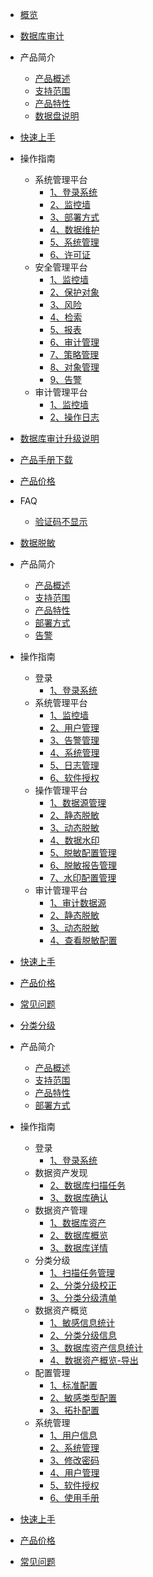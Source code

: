 
* [概览](/udas/README)
* [数据库审计](/udas/README)
 * 产品简介
     * [产品概述](/udas/concepts/overeview)
     * [支持范围](/udas/concepts/support)
     * [产品特性](/udas/concepts/feature)
     * [数据盘说明](/udas/concepts/shujupan)
 * [快速上手](/udas/start)
 * 操作指南
    * 系统管理平台
        * [1、登录系统](/udas/operation/manage/login)
        * [2、监控墙](/udas/operation/manage/jkq)
        * [3、部署方式](/udas/operation/manage/bsfs)
        * [4、数据维护](/udas/operation/manage/sjwh)
        * [5、系统管理](/udas/operation/manage/xtgl)
        * [6、许可证](/udas/operation/manage/xkz)
    * 安全管理平台
        * [1、监控墙](/udas/operation/rule/aqjkq)
        * [2、保护对象](/udas/operation/rule/bhdx)
        * [3、风险](/udas/operation/rule/fx)
        * [4、检索](/udas/operation/rule/js)
        * [5、报表](/udas/operation/rule/bb)
        * [6、审计管理](/udas/operation/rule/sjgl)
        * [7、策略管理](/udas/operation/rule/clgl)
        * [8、对象管理](/udas/operation/rule/dxgl)
        * [9、告警](/udas/operation/rule/gj)
    * 审计管理平台
        * [1、监控墙](/udas/operation/audit/sjjkq)
        * [2、操作日志](/udas/operation/audit/czrz)
 * [数据库审计升级说明](/udas/upgrade)
 * [产品手册下载](/udas/manual)
 * [产品价格](/udas/price)
 *  FAQ
     * [验证码不显示](/udas/常问问题/yanzhengma)

* [数据脱敏](/udas/README)
 * 产品简介
    * [产品概述](/udas/data_masking/concepts/overeview)
    * [支持范围](/udas/data_masking/concepts/support)
    * [产品特性](/udas/data_masking/concepts/feature)
    * [部署方式](/udas/data_masking/concepts/deployment)
    * [告警](/udas/operation/rule/gj)
 * 操作指南
    * 登录
      * [1、登录系统](/udas/data_masking/operation/login/login.md)
    * 系统管理平台
      * [1、监控墙](/udas/data_masking/operation/sysmanage/monitor.md)
      * [2、用户管理](/udas/data_masking/operation/sysmanage/usermanage.md)
      * [3、告警管理](/udas/data_masking/operation/sysmanage/alert.md)
      * [4、系统管理](/udas/data_masking/operation/sysmanage/sysmanage.md)
      * [5、日志管理](/udas/data_masking/operation/sysmanage/logmanage.md)
      * [6、软件授权](/udas/data_masking/operation/sysmanage/license.md)
    * 操作管理平台
      * [1、数据源管理](/udas/data_masking/operation/rule/datasource.md)
      * [2、静态脱敏](/udas/data_masking/operation/rule/sdm.md)
      * [3、动态脱敏](/udas/data_masking/operation/rule/ddm.md)
      * [4、数据水印](/udas/data_masking/operation/rule/watermark.md)
      * [5、脱敏配置管理](/udas/data_masking/operation/rule/config.md)
      * [6、脱敏报告管理](/udas/data_masking/operation/rule/report.md)
      * [7、水印配置管理](/udas/data_masking/operation/rule/watermarkmanage.md)
    * 审计管理平台
      * [1、审计数据源](/udas/data_masking/operation/audit/audsource.md)
      * [2、静态脱敏](/udas/data_masking/operation/audit/sdm.md)
      * [3、动态脱敏](/udas/data_masking/operation/audit/ddm.md)
      * [4、查看脱敏配置](/udas/data_masking/operation/audit/viewconfig.md)
 * [快速上手](/udas/data_masking/start.md)
 * [产品价格](/udas/data_masking/price.md) 
 * [常见问题](/udas/data_masking/faq.md)
* [分类分级](/udas/README)
 * 产品简介
    * [产品概述](/udas/data_classification/concepts/overeview)
    * [支持范围](/udas/data_classification/concepts/support)
    * [产品特性](/udas/data_classification/concepts/feature)
    * [部署方式](/udas/data_classification/concepts/deployment)
 * 操作指南
    * 登录
      * [1、登录系统](/udas/data_classification/operation/login/login.md)
    * 数据资产发现
      * [2、数据库扫描任务](/udas/data_classification/operation/discovery/dbtask.md)
      * [3、数据库确认](/udas/data_classification/operation/discovery/dbconfirm.md)
    * 数据资产管理
      * [1、数据库资产](/udas/data_classification/operation/manage/assets.md)
      * [2、数据库概览](/udas/data_classification/operation/manage/overview.md)
      * [3、数据库详情](/udas/data_classification/operation/manage/details.md)
    * 分类分级
      * [1、扫描任务管理](/udas/data_classification/operation/dc/taskmanage.md)
      * [2、分类分级校正](/udas/data_classification/operation/dc/correction.md)
      * [3、分类分级清单](/udas/data_classification/operation/dc/list.md)
    * 数据资产概览
      * [1、敏感信息统计](/udas/data_classification/operation/datassets/sensitive.md)
      * [2、分类分级信息](/udas/data_classification/operation/datassets/audsource.md)
      * [3、数据库资产信息统计](/udas/data_classification/operation/datassets/dbassets.md)
      * [4、数据资产概览-导出](/udas/data_classification/operation/datassets/export.md)
    * 配置管理
      * [1、标准配置](/udas/data_classification/operation/config/standard.md)
      * [2、敏感类型配置](/udas/data_classification/operation/config/sensitivetype.md)
      * [3、拓扑配置](/udas/data_classification/operation/config/topology.md)
    * 系统管理
      * [1、用户信息](/udas/data_classification/operation/system/usermanage.md)
      * [2、系统管理](/udas/data_classification/operation/system/sysmanage.md)
      * [3、修改密码](/udas/data_classification/operation/system/changepwd.md)
      * [4、用户管理](/udas/data_classification/operation/system/user.md)
      * [5、软件授权](/udas/data_classification/operation/system/license)
      * [6、使用手册](/udas/data_classification/operation/system/manual)
 * [快速上手](/udas/data_classification/start.md)
 * [产品价格](/udas/data_classification/price.md) 
 * [常见问题](/udas/data_classification/faq.md)